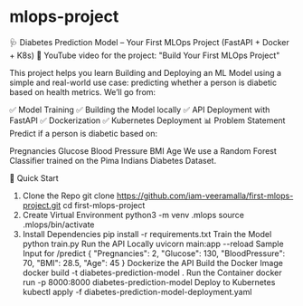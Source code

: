 # mlops-project
🩺 Diabetes Prediction Model – Your First MLOps Project (FastAPI + Docker + K8s)
🎥 YouTube video for the project: "Build Your First MLOps Project"

This project helps you learn Building and Deploying an ML Model using a simple and real-world use case: predicting whether a person is diabetic based on health metrics. We’ll go from:

✅ Model Training
✅ Building the Model locally
✅ API Deployment with FastAPI
✅ Dockerization
✅ Kubernetes Deployment
📊 Problem Statement
Predict if a person is diabetic based on:

Pregnancies
Glucose
Blood Pressure
BMI
Age
We use a Random Forest Classifier trained on the Pima Indians Diabetes Dataset.

🚀 Quick Start
1. Clone the Repo
git clone https://github.com/iam-veeramalla/first-mlops-project.git
cd first-mlops-project
2. Create Virtual Environment
python3 -m venv .mlops
source .mlops/bin/activate
3. Install Dependencies
pip install -r requirements.txt
Train the Model
python train.py
Run the API Locally
uvicorn main:app --reload
Sample Input for /predict
{
  "Pregnancies": 2,
  "Glucose": 130,
  "BloodPressure": 70,
  "BMI": 28.5,
  "Age": 45
}
Dockerize the API
Build the Docker Image
docker build -t diabetes-prediction-model .
Run the Container
docker run -p 8000:8000 diabetes-prediction-model
Deploy to Kubernetes
kubectl apply -f diabetes-prediction-model-deployment.yaml
